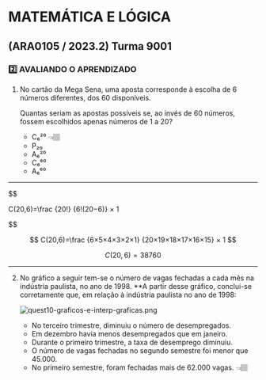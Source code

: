 # MATEMÁTICA E LÓGICA

## (ARA0105 / 2023.2) Turma 9001

### 2️⃣ AVALIANDO O APRENDIZADO

1.  No cartão da Mega Sena, uma aposta corresponde à escolha de 6 números diferentes, dos 60 dis­poníveis.

    Quantas seriam as apostas possíveis se, ao invés de 60 números, fossem escolhidos apenas números de 1 a 20?

    - C₆²⁰ 👈🏽
    - P₂₀
    - A₆²⁰
    - C₆⁶⁰
    - A₆⁶⁰

---

$$

C(20,6)=\frac
    {20!}
    {6!(20−6)} × 1


$$

$$
C(20,6)=\frac
    {6×5×4×3×2×1}
    {20×19×18×17×16×15} × 1
$$

$$
C(20,6)=38760
$$

---


2. No gráfico a seguir tem-se o número de vagas fechadas a cada mês na indústria paulista, no ano de 1998. **A partir desse gráfico, conclui-se corretamente que, em relação à indústria paulista no ano de 1998:
    
    ![quest10-graficos-e-interp-graficas.png](https://prod-files-secure.s3.us-west-2.amazonaws.com/367ac797-942f-47c8-9ad0-f50f3e70aaa1/d67ea89b-bb54-4827-9920-16cbbb7d9f84/quest10-graficos-e-interp-graficas.png)
    
    - No terceiro trimestre, diminuiu o número de desempregados.
    - Em dezembro havia menos desempregados que em janeiro.
    - Durante o primeiro trimestre, a taxa de desemprego diminuiu.
    - O número de vagas fechadas no segundo semestre foi menor que 45.000.
    - No primeiro semestre, foram fechadas mais de 62.000 vagas. 👈🏽